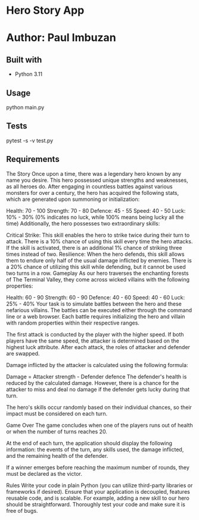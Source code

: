 # Hero Story App
# Author: Paul Imbuzan
## Built with
* Python 3.11

## Usage
python main.py

## Tests

pytest -s -v test.py

## Requirements

The Story
Once upon a time, there was a legendary hero known by any name you desire. This hero possessed unique strengths and weaknesses, as all heroes do. After engaging in countless battles against various monsters for over a century, the hero has acquired the following stats, which are generated upon summoning or initialization:

Health: 70 - 100
Strength: 70 - 80
Defence: 45 - 55
Speed: 40 - 50
Luck: 10% - 30% (0% indicates no luck, while 100% means being lucky all the time)
Additionally, the hero possesses two extraordinary skills:

Critical Strike: This skill enables the hero to strike twice during their turn to attack. There is a 10% chance of using this skill every time the hero attacks. If the skill is activated, there is an additional 1% chance of striking three times instead of two.
Resilience: When the hero defends, this skill allows them to endure only half of the usual damage inflicted by enemies. There is a 20% chance of utilizing this skill while defending, but it cannot be used two turns in a row.
Gameplay
As our hero traverses the enchanting forests of The Terminal Valley, they come across wicked villains with the following properties:

Health: 60 - 90
Strength: 60 - 90
Defence: 40 - 60
Speed: 40 - 60
Luck: 25% - 40%
Your task is to simulate battles between the hero and these nefarious villains. The battles can be executed either through the command line or a web browser. Each battle requires initializing the hero and villain with random properties within their respective ranges.

The first attack is conducted by the player with the higher speed. If both players have the same speed, the attacker is determined based on the highest luck attribute. After each attack, the roles of attacker and defender are swapped.

Damage inflicted by the attacker is calculated using the following formula:

Damage = Attacker strength - Defender defence
The defender's health is reduced by the calculated damage. However, there is a chance for the attacker to miss and deal no damage if the defender gets lucky during that turn.

The hero's skills occur randomly based on their individual chances, so their impact must be considered on each turn.

Game Over
The game concludes when one of the players runs out of health or when the number of turns reaches 20.

At the end of each turn, the application should display the following information: the events of the turn, any skills used, the damage inflicted, and the remaining health of the defender.

If a winner emerges before reaching the maximum number of rounds, they must be declared as the victor.

Rules
Write your code in plain Python (you can utilize third-party libraries or frameworks if desired).
Ensure that your application is decoupled, features reusable code, and is scalable. For example, adding a new skill to our hero should be straightforward.
Thoroughly test your code and make sure it is free of bugs.
